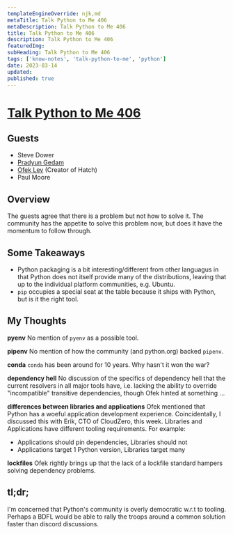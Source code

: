 ```yaml
---
templateEngineOverride: njk,md
metaTitle: Talk Python to Me 406
metaDescription: Talk Python to Me 406
title: Talk Python to Me 406
description: Talk Python to Me 406
featuredImg:
subHeading: Talk Python to Me 406
tags: ['know-notes', 'talk-python-to-me', 'python']
date: 2023-03-14
updated:
published: true
---
```


<div class="col-start-3 col-end-9">


# [Talk Python to Me 406](https://talkpython.fm/episodes/show/406/reimagining-pythons-packaging-workflows)

## Guests
- Steve Dower
- [Pradyun Gedam](https://pradyunsg.me/blog/2023/01/21/thoughts-on-python-packaging/)
- [Ofek Lev](https://github.com/ofek) (Creator of Hatch)
- Paul Moore


## Overview

The guests agree that there is a problem but not how to solve it. The community has the appetite to solve this problem now, but does it have the momentum to follow through.

## Some Takeaways

- Python packaging is a bit interesting/different from other languagus in that Python does not itself provide many of the distributions, leaving that up to the individual platform communities, e.g. Ubuntu.
- `pip` occupies a special seat at the table because it ships with Python, but is it the right tool.


## My Thoughts

**pyenv**
No mention of `pyenv` as a possible tool.

**pipenv**
No mention of how the community (and python.org) backed `pipenv`.

**conda**
`conda` has been around for 10 years. Why hasn't it won the war?

**dependency hell**
No discussion of the specifics of dependency hell that the current resolvers in all major tools have, i.e. lacking the ability to override "incompatible" transitive dependencies, though Ofek hinted at something ...

**differences between libraries and applications**
Ofek mentioned that Python has a woeful application development experience. Coincidentally, I discussed this with Erik, CTO of CloudZero, this week. Libraries and Applications have different tooling requirements. For example:

- Applications should pin dependencies, Libraries should not
- Applications target 1 Python version, Libraries target many

**lockfiles**
Ofek rightly brings up that the lack of a lockfile standard hampers solving dependency problems.

## tl;dr;
I'm concerned that Python's community is overly democratic w.r.t to tooling. Perhaps a BDFL would be able to rally the troops around a common solution faster than discord discussions.